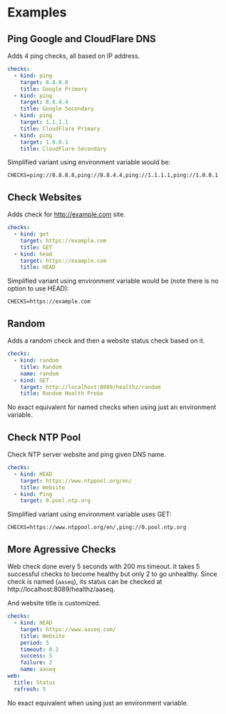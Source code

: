 # Examples

## Ping Google and CloudFlare DNS

Adds 4 ping checks, all based on IP address.

```yaml
checks:
  - kind: ping
    target: 8.8.8.8
    title: Google Primary
  - kind: ping
    target: 8.8.4.4
    title: Google Secondary
  - kind: ping
    target: 1.1.1.1
    title: CloudFlare Primary
  - kind: ping
    target: 1.0.0.1
    title: CloudFlare Secondary
```

Simplified variant using environment variable would be:
```
CHECKS=ping://8.8.8.8,ping://8.8.4.4,ping://1.1.1.1,ping://1.0.0.1
```


## Check Websites

Adds check for http://example.com site.

```yaml
checks:
  - kind: get
    target: https://example.com
    title: GET
  - kind: head
    target: https://example.com
    title: HEAD
```

Simplified variant using environment variable would be (note there is no option
to use HEAD):
```
CHECKS=https://example.com
```


## Random

Adds a random check and then a website status check based on it.

```yaml
checks:
  - kind: random
    title: Random
    name: random
  - kind: GET
    target: http://localhost:8089/healthz/random
    title: Random Health Probe
```

No exact equivalent for named checks when using just an environment variable.


## Check NTP Pool

Check NTP server website and ping given DNS name.

```yaml
checks:
  - kind: HEAD
    target: https://www.ntppool.org/en/
    title: Website
  - kind: Ping
    target: 0.pool.ntp.org
```

Simplified variant using environment variable uses GET:
```
CHECKS=https://www.ntppool.org/en/,ping://0.pool.ntp.org
```


## More Agressive Checks

Web check done every 5 seconds with 200 ms timeout. It takes 5 successful checks
to become healthy but only 2 to go unhealthy. Since check is named (`aaseq`),
its status can be checked at http://localhost:8089/healthz/aaseq.

And website title is customized.

```yaml
checks:
  - kind: HEAD
    target: https://www.aaseq.com/
    title: Website
    period: 5
    timeout: 0.2
    success: 5
    failure: 2
    name: aaseq
web:
  title: Status
  refresh: 5
```

No exact equivalent when using just an environment variable.
